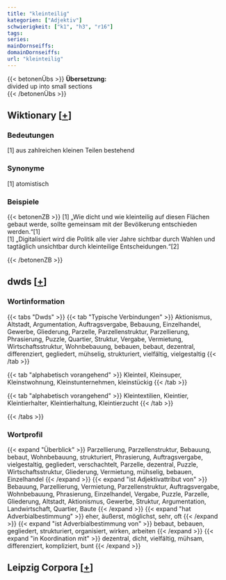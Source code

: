 ```yaml
---
title: "kleinteilig"
kategorien: ["Adjektiv"]
schwierigkeit: ["k1", "h3", "r16"]
tags:
series:
mainDornseiffs:
domainDornseiffs:
url: "kleinteilig"
---
```


{{< betonenÜbs >}}
**Übersetzung:**  
divided up into small sections  
{{< /betonenÜbs >}}

## Wiktionary [[+](https://de.wiktionary.org/wiki/kleinteilig)]

### Bedeutungen
[1] aus zahlreichen kleinen Teilen bestehend  

### Synonyme
[1] atomistisch  

### Beispiele
{{< betonenZB >}}
[1] „Wie dicht und wie kleinteilig auf diesen Flächen gebaut werde, sollte gemeinsam mit der Bevölkerung entschieden werden.“[1]  
[1] „Digitalisiert wird die Politik alle vier Jahre sichtbar durch Wahlen und tagtäglich unsichtbar durch kleinteilige Entscheidungen.“[2]  

{{< /betonenZB >}}


## dwds [[+](https://www.dwds.de/wb/kleinteilig)]

### Wortinformation
{{< tabs "Dwds" >}}
{{< tab "Typische Verbindungen" >}}
Aktionismus, Altstadt, Argumentation, Auftragsvergabe, Bebauung, Einzelhandel, Gewerbe, Gliederung, Parzelle, Parzellenstruktur, Parzellierung, Phrasierung, Puzzle, Quartier, Struktur, Vergabe, Vermietung, Wirtschaftsstruktur, Wohnbebauung, bebauen, bebaut, dezentral, differenziert, gegliedert, mühselig, strukturiert, vielfältig, vielgestaltig
{{< /tab >}}

{{< tab "alphabetisch vorangehend" >}}
Kleinteil, Kleinsuper, Kleinstwohnung, Kleinstunternehmen, kleinstückig
{{< /tab >}}

{{< tab "alphabetisch vorangehend" >}}
Kleintextilien, Kleintier, Kleintierhalter, Kleintierhaltung, Kleintierzucht
{{< /tab >}}

{{< /tabs >}}

### Wortprofil
{{< expand "Überblick" >}} Parzellierung, Parzellenstruktur, Bebauung, bebaut, Wohnbebauung, strukturiert, Phrasierung, Auftragsvergabe, vielgestaltig, gegliedert, verschachtelt, Parzelle, dezentral, Puzzle, Wirtschaftsstruktur, Gliederung, Vermietung, mühselig, bebauen, Einzelhandel {{< /expand >}}
{{< expand "ist Adjektivattribut von" >}} Bebauung, Parzellierung, Vermietung, Parzellenstruktur, Auftragsvergabe, Wohnbebauung, Phrasierung, Einzelhandel, Vergabe, Puzzle, Parzelle, Gliederung, Altstadt, Aktionismus, Gewerbe, Struktur, Argumentation, Landwirtschaft, Quartier, Baute {{< /expand >}}
{{< expand "hat Adverbialbestimmung" >}} eher, äußerst, möglichst, sehr, oft {{< /expand >}}
{{< expand "ist Adverbialbestimmung von" >}} bebaut, bebauen, gegliedert, strukturiert, organisiert, wirken, arbeiten {{< /expand >}}
{{< expand "in Koordination mit" >}} dezentral, dicht, vielfältig, mühsam, differenziert, kompliziert, bunt {{< /expand >}}

## Leipzig Corpora [[+](https://corpora.uni-leipzig.de/en/res?word=kleinteilig&corpusId=deu_newscrawl-public_2018)]

